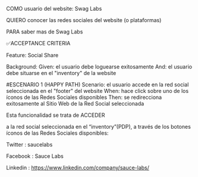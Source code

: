 COMO usuario del website: Swag Labs

QUIERO conocer las redes sociales del website (o plataformas)

PARA saber mas de Swag Labs

✅ACCEPTANCE CRITERIA

Feature: Social Share

Background: Given: el usuario debe loguearse exitosamente And: el usuario debe situarse en el "inventory" de la website

#ESCENARIO 1 (HAPPY PATH) Scenario: el usuario accede en la red social seleccionada en el "footer" del website When: hace click sobre uno de los íconos de las Redes Sociales disponibles Then: se redirecciona exitosamente al Sitio Web de la Red Social seleccionada

Esta funcionalidad se trata de ACCEDER

a la red social seleccionada en el “inventory”(PDP), a través de los botones íconos de las Redes Sociales disponibles:

Twitter : saucelabs

Facebook : Sauce Labs

Linkedin : https://www.linkedin.com/company/sauce-labs/
